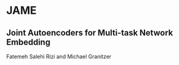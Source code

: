 # JAME
## Joint Autoencoders for Multi-task Network Embedding <br/>
Fatemeh Salehi Rizi and Michael Granitzer
